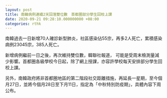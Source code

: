 ```yaml
---
layout: post
title: 南韓病例連續2天回落雙位數　首都圈部分學生回校上課
date: 2020-09-21 09:28:10.000000000 +08:00
categories: rthk
---
```


南韓過去一日新增70人確診新型肺炎，社區感染佔55宗，再多2人死亡，累積感染病例23045宗，385人死亡。

新增病例繼前一日之後，再次維持雙位數，韓聯社報道， 可能是受周末檢測量減少影響。首都圈各級學校今日起，除了網上授課，亦容許學校每天安排部分學生回校上課。

另外，南韓政府將非首都圈地區的第二階段社交距離措施，再延長一星期，至今個月27日，並將今個月28日至下月11日，指定為「中秋特別防疫期」，具體內容下周公布。
